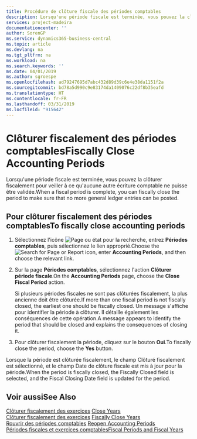 ```yaml
---
title: Procédure de clôture fiscale des périodes comptables
description: Lorsqu'une période fiscale est terminée, vous pouvez la clôturer fiscalement pour veiller à ce qu'aucune autre écriture comptable ne puisse être validée.
services: project-madeira
documentationcenter: ''
author: SorenGP
ms.service: dynamics365-business-central
ms.topic: article
ms.devlang: na
ms.tgt_pltfrm: na
ms.workload: na
ms.search.keywords: ''
ms.date: 04/01/2019
ms.author: sgroespe
ms.openlocfilehash: ad79247695d7abc432d89d39c6e4e38da1151f2a
ms.sourcegitcommit: bd78a5d990c9e83174da1409076c22df8b35eafd
ms.translationtype: HT
ms.contentlocale: fr-FR
ms.lasthandoff: 03/31/2019
ms.locfileid: "915642"
---
```

# <a name="fiscally-close-accounting-periods"></a><span data-ttu-id="f6624-103">Clôturer fiscalement des périodes comptables</span><span class="sxs-lookup"><span data-stu-id="f6624-103">Fiscally Close Accounting Periods</span></span>
<span data-ttu-id="f6624-104">Lorsqu'une période fiscale est terminée, vous pouvez la clôturer fiscalement pour veiller à ce qu'aucune autre écriture comptable ne puisse être validée.</span><span class="sxs-lookup"><span data-stu-id="f6624-104">When a fiscal period is complete, you can fiscally close the period to make sure that no more general ledger entries can be posted.</span></span>  

## <a name="to-fiscally-close-accounting-periods"></a><span data-ttu-id="f6624-105">Pour clôturer fiscalement des périodes comptables</span><span class="sxs-lookup"><span data-stu-id="f6624-105">To fiscally close accounting periods</span></span>  

1.  <span data-ttu-id="f6624-106">Sélectionnez l'icône ![Page ou état pour la recherche](../../media/ui-search/search_small.png "Page ou état pour la recherche"), entrez **Périodes comptables**, puis sélectionnez le lien approprié.</span><span class="sxs-lookup"><span data-stu-id="f6624-106">Choose the ![Search for Page or Report](../../media/ui-search/search_small.png "Search for Page or Report icon") icon, enter **Accounting Periods**, and then choose the relevant link.</span></span>  
2.  <span data-ttu-id="f6624-107">Sur la page **Périodes comptables**, sélectionnez l'action **Clôturer période fiscale**.</span><span class="sxs-lookup"><span data-stu-id="f6624-107">On the **Accounting Periods** page, choose the **Close Fiscal Period** action.</span></span>  

    <span data-ttu-id="f6624-108">Si plusieurs périodes fiscales ne sont pas clôturées fiscalement, la plus ancienne doit être clôturée.</span><span class="sxs-lookup"><span data-stu-id="f6624-108">If more than one fiscal period is not fiscally closed, the earliest one should be fiscally closed.</span></span> <span data-ttu-id="f6624-109">Un message s'affiche pour identifier la période à clôturer. Il détaille également les conséquences de cette opération.</span><span class="sxs-lookup"><span data-stu-id="f6624-109">A message appears to identify the period that should be closed and explains the consequences of closing it.</span></span>  

3.  <span data-ttu-id="f6624-110">Pour clôturer fiscalement la période, cliquez sur le bouton **Oui**.</span><span class="sxs-lookup"><span data-stu-id="f6624-110">To fiscally close the period, choose the **Yes** button.</span></span>  

<span data-ttu-id="f6624-111">Lorsque la période est clôturée fiscalement, le champ Clôturé fiscalement est sélectionné, et le champ Date de clôture fiscale est mis à jour pour la période.</span><span class="sxs-lookup"><span data-stu-id="f6624-111">When the period is fiscally closed, the Fiscally Closed field is selected, and the Fiscal Closing Date field is updated for the period.</span></span>  

## <a name="see-also"></a><span data-ttu-id="f6624-112">Voir aussi</span><span class="sxs-lookup"><span data-stu-id="f6624-112">See Also</span></span>  
 <span data-ttu-id="f6624-113">[Clôturer fiscalement des exercices](how-to-close-years.md) </span><span class="sxs-lookup"><span data-stu-id="f6624-113">[Close Years](how-to-close-years.md) </span></span>  
 <span data-ttu-id="f6624-114">[Clôturer fiscalement des exercices](how-to-fiscally-close-years.md) </span><span class="sxs-lookup"><span data-stu-id="f6624-114">[Fiscally Close Years](how-to-fiscally-close-years.md) </span></span>  
 <span data-ttu-id="f6624-115">[Rouvrir des périodes comptables](how-to-reopen-accounting-periods.md) </span><span class="sxs-lookup"><span data-stu-id="f6624-115">[Reopen Accounting Periods](how-to-reopen-accounting-periods.md) </span></span>  
 [<span data-ttu-id="f6624-116">Périodes fiscales et exercices comptables</span><span class="sxs-lookup"><span data-stu-id="f6624-116">Fiscal Periods and Fiscal Years</span></span>](fiscal-periods-and-fiscal-years.md)
